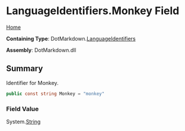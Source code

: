 # LanguageIdentifiers\.Monkey Field

[Home](../../../README.md)

**Containing Type**: DotMarkdown\.[LanguageIdentifiers](../README.md)

**Assembly**: DotMarkdown\.dll

## Summary

Identifier for Monkey\.

```csharp
public const string Monkey = "monkey"
```

### Field Value

System\.[String](https://docs.microsoft.com/en-us/dotnet/api/system.string)

